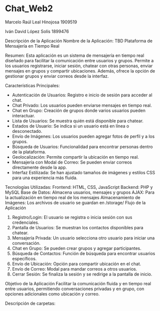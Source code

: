 # Chat_Web2

Marcelo Raúl Leal Hinojosa  1909519

Iván David López Solís      1899476

Descripción de la Aplicación
Nombre de la Aplicación: TBD
Plataforma de Mensajería en Tiempo Real

Resumen:
Esta aplicación es un sistema de mensajería en tiempo real diseñado para facilitar la comunicación entre usuarios y grupos. Permite a los usuarios registrarse, iniciar sesión, chatear con otras personas, enviar mensajes en grupos y compartir ubicaciones. Además, ofrece la opción de gestionar grupos y enviar correos desde la interfaz.

Características Principales:
- Autenticación de Usuarios: Registro e inicio de sesión para acceder al chat.
- Chat Privado: Los usuarios pueden enviarse mensajes en tiempo real.
- Chat en Grupo: Creación de grupos donde varios usuarios pueden interactuar.
- Lista de Usuarios: Se muestra quién está disponible para chatear.
- Estados de Usuario: Se indica si un usuario está en línea o desconectado.
- Envío de Imágenes: Los usuarios pueden agregar fotos de perfil y a los grupos.
- Búsqueda de Usuarios: Funcionalidad para encontrar personas dentro de la plataforma.
- Geolocalización: Permite compartir la ubicación en tiempo real.
- Mensajería con Modal de Correo: Se pueden enviar correos directamente desde la app.
- Interfaz Estilizada: Se han ajustado tamaños de imágenes y estilos CSS para una experiencia más fluida.

Tecnologías Utilizadas:
Frontend: HTML, CSS, JavaScript
Backend: PHP y MySQL
Base de Datos: Almacena usuarios, mensajes y grupos
AJAX: Para la actualización en tiempo real de los mensajes
Almacenamiento de Imágenes: Los archivos de usuario se guardan en /storage/
Flujo de la Aplicación
1. Registro/Login: El usuario se registra o inicia sesión con sus credenciales.
2. Pantalla de Usuarios: Se muestran los contactos disponibles para chatear.
3. Mensajería Privada: Un usuario selecciona otro usuario para iniciar una conversación.
4. Chat en Grupo: Se pueden crear grupos y agregar participantes.
5. Búsqueda de Contactos: Función de búsqueda para encontrar usuarios específicos.
6. Envío de Ubicación: Opción para compartir ubicación en el chat.
7. Envío de Correo: Modal para mandar correos a otros usuarios.
8. Cerrar Sesión: Se finaliza la sesión y se redirige a la pantalla de inicio.

Objetivo de la Aplicación
Facilitar la comunicación fluida y en tiempo real entre usuarios, permitiendo conversaciones privadas y en grupo, con opciones adicionales como ubicación y correo.

Descripción de carpetas: 